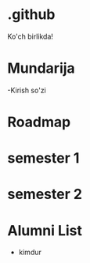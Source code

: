 # .github

Ko'ch birlikda!

# Mundarija
-Kirish so'zi


# Roadmap


# semester 1


# semester 2



# Alumni List
- kimdur
